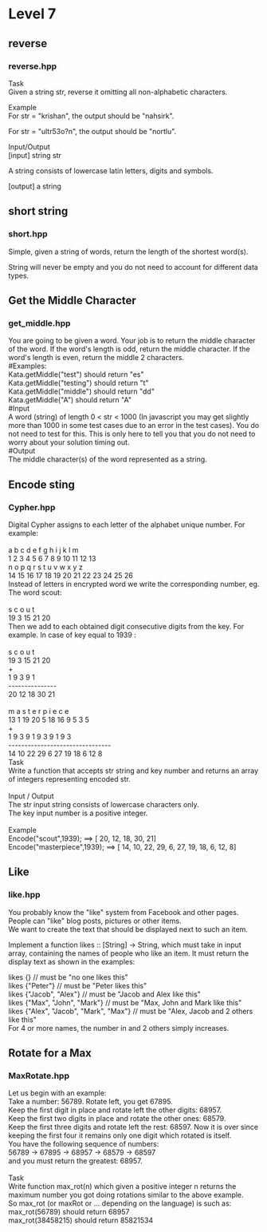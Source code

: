 # Level 7
## reverse
### reverse.hpp<br>
Task<br>
Given a string str, reverse it omitting all non-alphabetic characters.<br>

Example<br>
For str = "krishan", the output should be "nahsirk".<br>

For str = "ultr53o?n", the output should be "nortlu".<br>

Input/Output<br>
[input] string str<br>

A string consists of lowercase latin letters, digits and symbols.<br>

[output] a string<br>

## short string
### short.hpp<br>
Simple, given a string of words, return the length of the shortest word(s).

String will never be empty and you do not need to account for different data types.


## Get the Middle Character
### get_middle.hpp<br>
You are going to be given a word. Your job is to return the middle character of the word. If the word's length is odd, return the middle character. If the word's length is even, return the middle 2 characters.<br>
#Examples:<br>
Kata.getMiddle("test") should return "es"<br>
Kata.getMiddle("testing") should return "t"<br>
Kata.getMiddle("middle") should return "dd"<br>
Kata.getMiddle("A") should return "A"<br>
#Input<br>
A word (string) of length 0 < str < 1000 (In javascript you may get slightly more than 1000 in some test cases due to an error in the test cases). You do not need to test for this. This is only here to tell you that you do not need to worry about your solution timing out.<br>
#Output<br>
The middle character(s) of the word represented as a string.<br>


## Encode sting
### Cypher.hpp<br>
Digital Cypher assigns to each letter of the alphabet unique number. For example:<br>
<br>
 a  b  c  d  e  f  g  h  i  j  k  l  m<br>
 1  2  3  4  5  6  7  8  9 10 11 12 13<br>
 n  o  p  q  r  s  t  u  v  w  x  y  z<br>
14 15 16 17 18 19 20 21 22 23 24 25 26<br>
Instead of letters in encrypted word we write the corresponding number, eg. The word scout:<br>
<br>
 s  c  o  u  t<br>
19  3 15 21 20<br>
Then we add to each obtained digit consecutive digits from the key. For example. In case of key equal to 1939 :<br>
<br>
s  c  o  u  t<br>
19  3 15 21 20<br>
+<br>
1  9  3  9  1<br>
---------------<br>
20 12 18 30 21<br>
<br>
m  a  s  t  e  r  p  i  e  c  e<br>
13  1 19 20  5 18 16  9  5  3  5<br>
+<br>
1  9  3  9  1  9  3  9  1  9  3<br>
--------------------------------<br>
14 10 22 29  6 27 19 18  6  12 8<br>
Task<br>
Write a function that accepts str string and key number and returns an array of integers representing encoded str.<br>
<br>
Input / Output<br>
The str input string consists of lowercase characters only.<br>
The key input number is a positive integer.<br>
<br>
Example<br>
Encode("scout",1939);  ==>  [ 20, 12, 18, 30, 21]<br>
Encode("masterpiece",1939);  ==>  [ 14, 10, 22, 29, 6, 27, 19, 18, 6, 12, 8]

## Like
### like.hpp<br>
You probably know the "like" system from Facebook and other pages. People can "like" blog posts, pictures or other items.<br> 
We want to create the text that should be displayed next to such an item.<br>

Implement a function likes :: [String] -> String, which must take in input array, containing the names of people who like an item. It must return the display text as shown in the examples:<br>

likes {} // must be "no one likes this"<br>
likes {"Peter"} // must be "Peter likes this"<br>
likes {"Jacob", "Alex"} // must be "Jacob and Alex like this"<br>
likes {"Max", "John", "Mark"} // must be "Max, John and Mark like this"<br>
likes {"Alex", "Jacob", "Mark", "Max"} // must be "Alex, Jacob and 2 others like this"<br>
For 4 or more names, the number in and 2 others simply increases.

## Rotate for a Max
### MaxRotate.hpp<br>
Let us begin with an example:<br>
Take a number: 56789. Rotate left, you get 67895.<br>
Keep the first digit in place and rotate left the other digits: 68957.<br>
Keep the first two digits in place and rotate the other ones: 68579.<br>
Keep the first three digits and rotate left the rest: 68597. Now it is over since keeping the first four it remains only one digit which rotated is itself.<br>
You have the following sequence of numbers:<br>
56789 -> 67895 -> 68957 -> 68579 -> 68597<br>
and you must return the greatest: 68957.<br>
<br>
Task<br>
Write function max_rot(n) which given a positive integer n returns the maximum number you got doing rotations similar to the above example.<br>
So max_rot (or maxRot or ... depending on the language) is such as:<br>
max_rot(56789) should return 68957<br>
max_rot(38458215) should return 85821534<br>